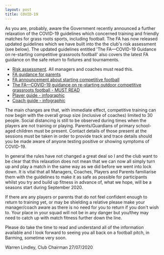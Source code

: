 ```yaml
---
layout: post
title: COVID-19
---
```


As you are, probably, aware the Government recently announced a further relaxation of the COVID-19 guidelines which concerned training and friendly matches for grass roots sports, including football. The FA has now released updated guidelines which we have built into the the club's risk assessment (see below). The updated guidelines entitled 'The FA&mdash;COVID-19 Guidance on re-starting competitive grassroots football' also covers the latest FA guidance on the safe return to fixtures and tournaments.

* [Risk assessment](https://drive.google.com/file/d/1O0F8B0n5ObB6PxlDTZmWJWMqCMsqES3z/view?usp=sharing). All managers and coaches must read this.
* [FA guidance for parents](https://drive.google.com/file/d/1Ft8w3ZJ4tsB_SDSppV57A17mLle_2t86/view?usp=sharing) 
* [FA announcement about starting competitive football](http://www.thefa.com/news/2020/jul/17/grassroots-guidance-for-competitive-football-restart-in-england-170720)
* [The FA&mdash;COVID-19 guidance on re-starting outdoor competitive grassroots football - MUST READ](http://www.thefa.com/-/media/thefacom-new/files/get-involved/2020/detailed-covid-19-guidance-on-re-starting-competitive-grassroots-football.ashx)
* [Player guide - infographic](https://drive.google.com/file/d/1nZ1scj63HOFWr_gghTDrSjRf62Mq5jxm/view?usp=sharing)
* [Coach guide - infographic](https://drive.google.com/file/d/1ihVMfXF4qCaV51jzFc6PJkqhs7gPoQIx/view?usp=sharing)

The main changes are that, with immediate effect, competitive training can now begin with the overall group size (inclusive of coaches) limited to 30 people. Social distancing is still to be observed during times when the players are not training or playing. Parents/Guardians of primary school-aged children must be present. Contact details of those present at the sessions must be taken in order to provide track and trace details should you be made aware of anyone testing positive or showing symptoms of COVID-19.

In general the rules have not changed a great deal so I and the club want to be clear that this relaxation does not mean that we can now all simply turn up and play a match in the same way as we did before we went into lock down. It is vital that all Managers, Coaches, Players and Parents familiarise them with the guidelines to make it as safe as possible for participants whilst you try and build up fitness in advance of, what we hope, will be a seasons start during September 2020.

If there are any players or parents that do not feel confident enough to return to training yet, or may be shielding a relative please make your manager/coach aware as there is no need for you to return if you don't wish to. Your place in your squad will not be in any danger but you/they may need to catch up with match fitness further down the line.

Please do take the time to read and understand all of the information available and I look forward to seeing you all back on a football pitch, in Barming, sometime very soon.

Warren Lindley, Club Chairman
27/07/2020

